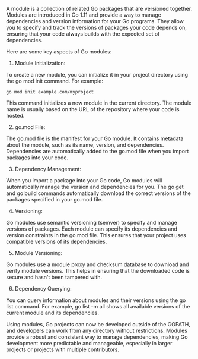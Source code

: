 A module is a collection of related Go packages that are versioned together. Modules are introduced in Go 1.11 and provide a way to manage dependencies and version information for your Go programs. They allow you to specify and track the versions of packages your code depends on, ensuring that your code always builds with the expected set of dependencies.

Here are some key aspects of Go modules:

1. Module Initialization:

To create a new module, you can initialize it in your project directory using the go mod init command. For example:

```go mod init example.com/myproject```

This command initializes a new module in the current directory. The module name is usually based on the URL of the repository where your code is hosted.

2. go.mod File:

The go.mod file is the manifest for your Go module. It contains metadata about the module, such as its name, version, and dependencies. Dependencies are automatically added to the go.mod file when you import packages into your code.

3. Dependency Management:

When you import a package into your Go code, Go modules will automatically manage the version and dependencies for you. The go get and go build commands automatically download the correct versions of the packages specified in your go.mod file.

4. Versioning:

Go modules use semantic versioning (semver) to specify and manage versions of packages. Each module can specify its dependencies and version constraints in the go.mod file. This ensures that your project uses compatible versions of its dependencies.

5. Module Versioning:

Go modules use a module proxy and checksum database to download and verify module versions. This helps in ensuring that the downloaded code is secure and hasn't been tampered with.

6. Dependency Querying:

You can query information about modules and their versions using the go list command. For example, go list -m all shows all available versions of the current module and its dependencies.

Using modules, Go projects can now be developed outside of the GOPATH, and developers can work from any directory without restrictions. Modules provide a robust and consistent way to manage dependencies, making Go development more predictable and manageable, especially in larger projects or projects with multiple contributors.